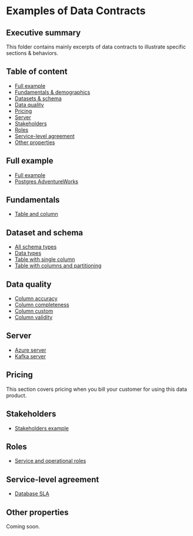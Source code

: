 # Examples of Data Contracts

## Executive summary
This folder contains mainly excerpts of data contracts to illustrate specific sections & behaviors.

## Table of content
* [Full example](#full-example)
* [Fundamentals & demographics](#fundamentals)
* [Datasets & schema](#dataset-and-schema)
* [Data quality](#data-quality)
* [Pricing](#pricing)
* [Server](#server)
* [Stakeholders](#stakeholders)
* [Roles](#roles)
* [Service-level agreement](#service-level-agreement)
* [Other properties](#other-properties)

## Full example

- [Full example](all/full-example.md)
- [Postgres AdventureWorks](all/postgresql-adventureworks-contract.md)

## Fundamentals

- [Table and column](fundamentals/table-column-description.md)

## Dataset and schema

- [All schema types](schema/all-schema-types.md)
- [Data types](data-types/all-data-types.md)
- [Table with single column](schema/table-column.md)
- [Table with columns and partitioning](schema/table-columns-with-partition.md)

## Data quality 

- [Column accuracy](quality/column-accuracy.md)
- [Column completeness](quality/column-completeness.md)
- [Column custom](quality/column-custom.md)
- [Column validity](quality/column-validity.md)

## Server

- [Azure server](server/azure-server.md)
- [Kafka server](server/kafka-server.md)

## Pricing
This section covers pricing when you bill your customer for using this data product. 

## Stakeholders

- [Stakeholders example](stakeholders/basic-four-dpo.md)

## Roles

- [Service and operational roles](roles/service-and-operational-roles.md)

## Service-level agreement

- [Database SLA](sla/database-table-sla.md)

## Other properties
Coming soon.
